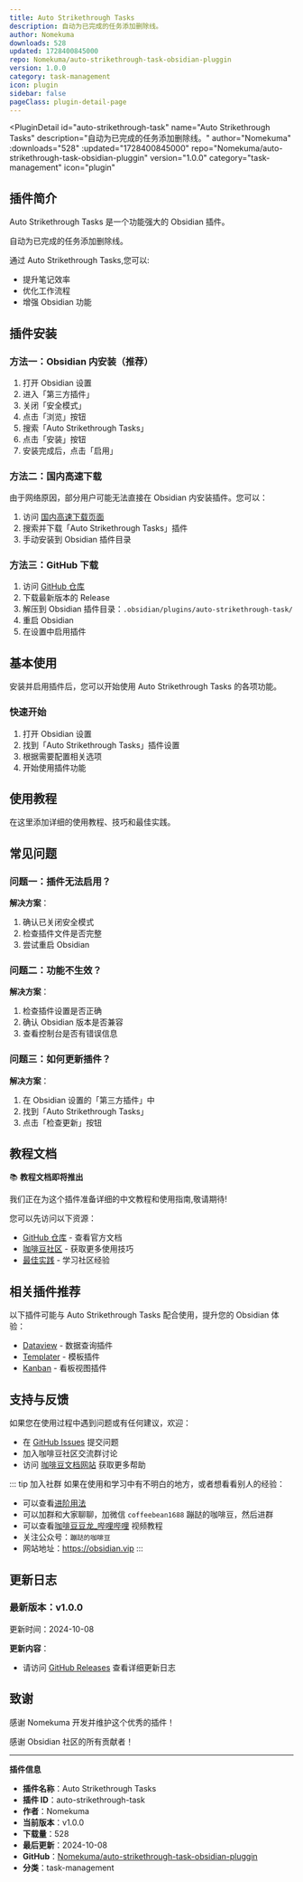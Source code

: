 ```yaml
---
title: Auto Strikethrough Tasks
description: 自动为已完成的任务添加删除线。
author: Nomekuma
downloads: 528
updated: 1728400845000
repo: Nomekuma/auto-strikethrough-task-obsidian-pluggin
version: 1.0.0
category: task-management
icon: plugin
sidebar: false
pageClass: plugin-detail-page
---
```


<PluginDetail
  id="auto-strikethrough-task"
  name="Auto Strikethrough Tasks"
  description="自动为已完成的任务添加删除线。"
  author="Nomekuma"
  :downloads="528"
  :updated="1728400845000"
  repo="Nomekuma/auto-strikethrough-task-obsidian-pluggin"
  version="1.0.0"
  category="task-management"
  icon="plugin"
>

<!-- AUTO_GENERATED_START -->
## 插件简介

Auto Strikethrough Tasks 是一个功能强大的 Obsidian 插件。

自动为已完成的任务添加删除线。

通过 Auto Strikethrough Tasks,您可以:

- 提升笔记效率
- 优化工作流程
- 增强 Obsidian 功能

<!-- AUTO_GENERATED_END -->

<!-- AUTO_GENERATED_START -->
## 插件安装

### 方法一：Obsidian 内安装（推荐）

1. 打开 Obsidian 设置
2. 进入「第三方插件」
3. 关闭「安全模式」
4. 点击「浏览」按钮
5. 搜索「Auto Strikethrough Tasks」
6. 点击「安装」按钮
7. 安装完成后，点击「启用」

### 方法二：国内高速下载

由于网络原因，部分用户可能无法直接在 Obsidian 内安装插件。您可以：

1. 访问 [国内高速下载页面](/zh/documentation/obsidian-plugins-download.html)
2. 搜索并下载「Auto Strikethrough Tasks」插件
3. 手动安装到 Obsidian 插件目录

### 方法三：GitHub 下载

1. 访问 [GitHub 仓库](https://github.com/Nomekuma/auto-strikethrough-task-obsidian-pluggin)
2. 下载最新版本的 Release
3. 解压到 Obsidian 插件目录：`.obsidian/plugins/auto-strikethrough-task/`
4. 重启 Obsidian
5. 在设置中启用插件

## 基本使用

安装并启用插件后，您可以开始使用 Auto Strikethrough Tasks 的各项功能。

### 快速开始

1. 打开 Obsidian 设置
2. 找到「Auto Strikethrough Tasks」插件设置
3. 根据需要配置相关选项
4. 开始使用插件功能

<!-- AUTO_GENERATED_END -->

<!-- CUSTOM_CONTENT_START:tutorial -->
## 使用教程

在这里添加详细的使用教程、技巧和最佳实践。

<!-- CUSTOM_CONTENT_END:tutorial -->

<!-- SHARED_CONTENT_START -->
## 常见问题

### 问题一：插件无法启用？

**解决方案**：
1. 确认已关闭安全模式
2. 检查插件文件是否完整
3. 尝试重启 Obsidian

### 问题二：功能不生效？

**解决方案**：
1. 检查插件设置是否正确
2. 确认 Obsidian 版本是否兼容
3. 查看控制台是否有错误信息

### 问题三：如何更新插件？

**解决方案**：
1. 在 Obsidian 设置的「第三方插件」中
2. 找到「Auto Strikethrough Tasks」
3. 点击「检查更新」按钮

## 教程文档

📚 **教程文档即将推出**

我们正在为这个插件准备详细的中文教程和使用指南,敬请期待!

您可以先访问以下资源：
- [GitHub 仓库](https://github.com/Nomekuma/auto-strikethrough-task-obsidian-pluggin) - 查看官方文档
- [咖啡豆社区](/zh/bases/) - 获取更多使用技巧
- [最佳实践](/zh/best-practices/) - 学习社区经验

## 相关插件推荐

以下插件可能与 Auto Strikethrough Tasks 配合使用，提升您的 Obsidian 体验：

- [Dataview](/zh/plugins/dataview.html) - 数据查询插件
- [Templater](/zh/plugins/templater-obsidian.html) - 模板插件
- [Kanban](/zh/plugins/obsidian-kanban.html) - 看板视图插件

## 支持与反馈

如果您在使用过程中遇到问题或有任何建议，欢迎：

- 在 [GitHub Issues](https://github.com/Nomekuma/auto-strikethrough-task-obsidian-pluggin/issues) 提交问题
- 加入咖啡豆社区交流群讨论
- 访问 [咖啡豆文档网站](https://obsidian.vip) 获取更多帮助

::: tip 加入社群
如果在使用和学习中有不明白的地方，或者想看看别人的经验：
- 可以查看[进阶用法](/zh/advanced)
- 可以加群和大家聊聊，加微信 `coffeebean1688` 蹦跶的咖啡豆，然后进群
- 可以查看[咖啡豆豆龙_哔哩哔哩](https://space.bilibili.com/618777356) 视频教程
- 关注公众号：`蹦跶的咖啡豆`
- 网站地址：https://obsidian.vip
:::
<!-- SHARED_CONTENT_END -->

<!-- AUTO_GENERATED_START -->
## 更新日志

### 最新版本：v1.0.0

更新时间：2024-10-08

**更新内容**：
- 请访问 [GitHub Releases](https://github.com/Nomekuma/auto-strikethrough-task-obsidian-pluggin/releases) 查看详细更新日志

## 致谢

感谢 Nomekuma 开发并维护这个优秀的插件！

感谢 Obsidian 社区的所有贡献者！

---

**插件信息**
- **插件名称**：Auto Strikethrough Tasks
- **插件 ID**：auto-strikethrough-task
- **作者**：Nomekuma
- **当前版本**：v1.0.0
- **下载量**：528
- **最后更新**：2024-10-08
- **GitHub**：[Nomekuma/auto-strikethrough-task-obsidian-pluggin](https://github.com/Nomekuma/auto-strikethrough-task-obsidian-pluggin)
- **分类**：task-management
<!-- AUTO_GENERATED_END -->

</PluginDetail>


